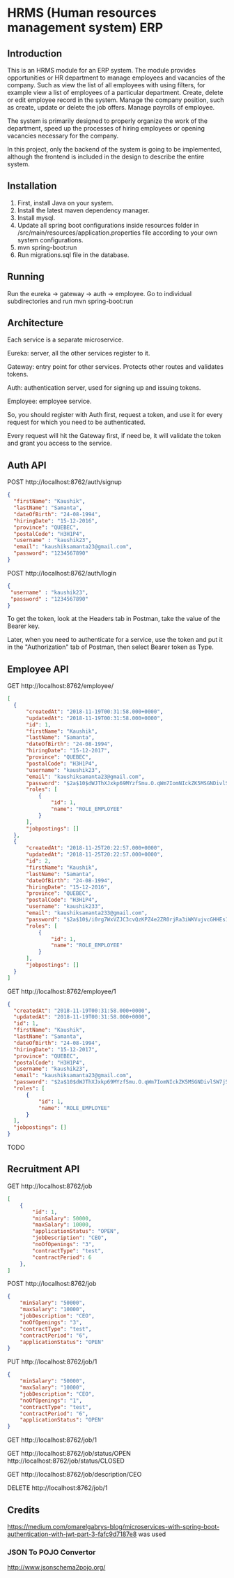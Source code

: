# HRMS (Human resources management system) ERP

## Introduction

This is an HRMS module for an ERP system. The module provides opportunities or HR department to manage employees and vacancies of the company. Such as view the list of all employees with using filters, for example view a list of employees of a particular department. Create, delete or edit employee record in the system. Manage the company position, such as create, update or delete the job offers. Manage payrolls of employee.  



The system is primarily designed to properly organize the work of the department, speed up the processes of hiring employees or opening vacancies necessary for the company. 



In this project, only the backend of the system is going to be implemented, although the frontend is included in the design to describe the entire system. 

## Installation

1) First, install Java on your system.
2) Install the latest maven dependency manager.
3) Install mysql.
4) Update all spring boot configurations inside resources folder in 
  /src/main/resources/application.properties file according to your own system configurations.
5) mvn spring-boot:run
6) Run migrations.sql file in the database.


## Running

Run the eureka -> gateway -> auth -> employee.
Go to individual subdirectories and run 
mvn spring-boot:run

## Architecture

Each service is a separate microservice.

Eureka: server, all the other services register to it.

Gateway: entry point for other services. Protects other routes and validates tokens.

Auth: authentication server, used for signing up and issuing tokens.

Employee: employee service.

So, you should register with Auth first, request a token, and use it for every request for which you need to be authenticated.

Every request will hit the Gateway first, if need be, it will validate the token and grant you access to the service.

## Auth API
POST
http://localhost:8762/auth/signup

```json
{
  "firstName": "Kaushik",
  "lastName": "Samanta",
  "dateOfBirth": "24-08-1994",
  "hiringDate": "15-12-2016",
  "province": "QUEBEC",
  "postalCode": "H3H1P4",
  "username" : "kaushik23",
  "email": "kaushiksamanta23@gmail.com",
  "password": "1234567890"
}
```

POST
http://localhost:8762/auth/login

```json
{
 "username" : "kaushik23",
 "password" : "1234567890"
}
```

To get the token, look at the Headers tab in Postman, take the value of the Bearer key.

Later, when you need to authenticate for a service, use the token and put it in the "Authorization" tab of Postman, then select Bearer token as Type.

## Employee API

GET
http://localhost:8762/employee/

```json
[
  {
      "createdAt": "2018-11-19T00:31:58.000+0000",
      "updatedAt": "2018-11-19T00:31:58.000+0000",
      "id": 1,
      "firstName": "Kaushik",
      "lastName": "Samanta",
      "dateOfBirth": "24-08-1994",
      "hiringDate": "15-12-2017",
      "province": "QUEBEC",
      "postalCode": "H3H1P4",
      "username": "kaushik23",
      "email": "kaushiksamanta23@gmail.com",
      "password": "$2a$10$dWJThXJxkp69MYzfSmu.O.qWm7IomNIckZK5MSGNDivlSW7j5ppuq",
      "roles": [
          {
              "id": 1,
              "name": "ROLE_EMPLOYEE"
          }
      ],
      "jobpostings": []
  },
  {
      "createdAt": "2018-11-25T20:22:57.000+0000",
      "updatedAt": "2018-11-25T20:22:57.000+0000",
      "id": 2,
      "firstName": "Kaushik",
      "lastName": "Samanta",
      "dateOfBirth": "24-08-1994",
      "hiringDate": "15-12-2016",
      "province": "QUEBEC",
      "postalCode": "H3H1P4",
      "username": "kaushik233",
      "email": "kaushiksamanta233@gmail.com",
      "password": "$2a$10$/i0rg7WxVZJC3cvQzKPZ4e2ZR0rjRa3iWKVujvcGHHEs179NOkefq",
      "roles": [
          {
              "id": 1,
              "name": "ROLE_EMPLOYEE"
          }
      ],
      "jobpostings": []
  }
]
```
GET
http://localhost:8762/employee/1

```json
{
  "createdAt": "2018-11-19T00:31:58.000+0000",
  "updatedAt": "2018-11-19T00:31:58.000+0000",
  "id": 1,
  "firstName": "Kaushik",
  "lastName": "Samanta",
  "dateOfBirth": "24-08-1994",
  "hiringDate": "15-12-2017",
  "province": "QUEBEC",
  "postalCode": "H3H1P4",
  "username": "kaushik23",
  "email": "kaushiksamanta23@gmail.com",
  "password": "$2a$10$dWJThXJxkp69MYzfSmu.O.qWm7IomNIckZK5MSGNDivlSW7j5ppuq",
  "roles": [
      {
          "id": 1,
          "name": "ROLE_EMPLOYEE"
      }
  ],
  "jobpostings": []
}
```

TODO

## Recruitment API

GET
http://localhost:8762/job

```json
[
    {
        "id": 1,
        "minSalary": 50000,
        "maxSalary": 10000,
        "applicationStatus": "OPEN",
        "jobDescription": "CEO",
        "noOfOpenings": "3",
        "contractType": "test",
        "contractPeriod": 6
    },
]
```

POST
http://localhost:8762/job

```json
{
    "minSalary": "50000",
    "maxSalary": "10000",
    "jobDescription": "CEO",
    "noOfOpenings": "3",
    "contractType": "test",
    "contractPeriod": "6",
    "applicationStatus": "OPEN"
}
```

PUT
http://localhost:8762/job/1

```json
{
    "minSalary": "50000",
    "maxSalary": "10000",
    "jobDescription": "CEO",
    "noOfOpenings": "1",
    "contractType": "test",
    "contractPeriod": "6",
    "applicationStatus": "OPEN"
}
```

GET
http://localhost:8762/job/1

GET
http://localhost:8762/job/status/OPEN
http://localhost:8762/job/status/CLOSED

GET
http://localhost:8762/job/description/CEO


DELETE
http://localhost:8762/job/1


## Credits

https://medium.com/omarelgabrys-blog/microservices-with-spring-boot-authentication-with-jwt-part-3-fafc9d7187e8 was used

### JSON To POJO Convertor
http://www.jsonschema2pojo.org/
